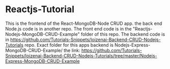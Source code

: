 # Reactjs-Tutorial
This is the frontend of the React-MongoDB-Node CRUD app. the back end Node.js code is in another repo.
The front end code is in the "Reactjs-Nodejs-MongoDB-CRUD-Example" folder of this repo.
The backend code is in https://github.com/Tutorials-Snippets/loizenai-Backend-CRUD-Nodejs-Tutorials repo.
Exact folder for this apps backend is Nodejs-Express-MongoDB-CRUD-Example/ the link: https://github.com/Tutorials-Snippets/loizenai-Backend-CRUD-Nodejs-Tutorials/tree/master/Nodejs-Express-MongoDB-CRUD-Example
